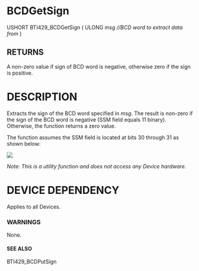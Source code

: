 # **BCDGetSign**

USHORT BTI429\_BCDGetSign ( ULONG *msg //BCD word to extract data from* )

## **RETURNS**

A non-zero value if sign of BCD word is negative, otherwise zero if the sign is positive.

# **DESCRIPTION**

Extracts the sign of the BCD word specified in *msg*. The result is non-zero if the sign of the BCD word is negative (SSM field equals 11 binary). Otherwise, the function returns a zero value.

The function assumes the SSM field is located at bits 30 through 31 as shown below:

![](_page_0_Figure_9.jpeg)

*Note: This is a utility function and does not access any Device hardware.*

# **DEVICE DEPENDENCY**

Applies to all Devices.

### **WARNINGS**

None.

#### **SEE ALSO**

BTI429\_BCDPutSign